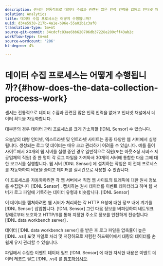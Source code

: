 ```yaml
---
description: 센서는 전통적으로 데이터 수집과 관련된 많은 인적 인력을 없애고 인터넷 채널에서 데이터 획득을 자동화합니다.
solution: Analytics
title: 데이터 수집 프로세스는 어떻게 수행됩니까?
uuid: d34e5938-217b-4a1e-b96e-55a02b1c3af0
translation-type: tm+mt
source-git-commit: 34cdcfc83ae6bb620706db37228e200cff43ab2c
workflow-type: tm+mt
source-wordcount: '286'
ht-degree: 4%

---
```



# 데이터 수집 프로세스는 어떻게 수행됩니까?{#how-does-the-data-collection-process-work}

센서는 전통적으로 데이터 수집과 관련된 많은 인적 인력을 없애고 인터넷 채널에서 데이터 획득을 자동화합니다.

대부분의 경우 데이터 관리 프로세스를 크게 간소화할 [!DNL Sensor] 수 있습니다.

오늘날의 대형 인터넷, 엑스트라넷 및 인트라넷 사이트는 종종 다양한 웹 서버에서 실행됩니다. 생성되는 로그 및 데이터는 매우 크고 관리하기 어려울 수 있습니다. 예를 들어 사이트에서 30개의 웹 서버를 실행 중인 경우 일반적으로 직원(또는 아웃소싱 서비스 제공업체의 직원) 중 한 명이 각 로그 파일을 가져와서 30개의 서버에 통합한 다음 그에 대한 보고서를 실행합니다. 웹 서버 [!DNL Sensor] 에 설치하는 작업은 이 전체 프로세스를 자동화하여 비용을 줄이고 데이터를 실시간으로 사용할 수 있습니다.

이 프로세스를 자동화하려면 각 웹 서버에서 직접 웹 사이트의 트래픽에 대한 원시 정보를 수집합니다 [!DNL Sensor] . 캡처하는 원시 데이터를 이벤트 데이터라고 하며 웹 서버가 로그 파일에 기록하는 데이터 유형과 비슷합니다. [!DNL Sensor]

이 데이터를 캡처하려면 웹 서버가 처리하는 각 HTTP 요청에 대한 정보 내에 계기를 [!DNL Sensor] 삽입합니다. [!DNL Sensor] 그런 다음 정보를 버퍼링하여 네트워크 장애로부터 보호하고 HTTP/S를 통해 지정한 주소로 정보를 안전하게 전송합니다 [!DNL data workbench server] .

데이터 [!DNL data workbench server] 를 받은 후 로그 파일을 압축률이 높은 [!DNL .vsl] 포맷 파일로 처리 및 저장하므로 저렴한 하드웨어에서 대량의 데이터를 손쉽게 유지 관리할 수 있습니다.

파일에서 수집한 이벤트 데이터 필드 [!DNL Sensor] 에 대한 자세한 내용은 이벤트 데이터 레코드 필드 [!DNL .vsl] 를 [참조하십시오](../../home/c-snsr-ovrvw/c-evnt-data-rcd-flds/c-evnt-data-rcd-flds.md#concept-ed2a8797cb5b4995b55ffd50a9f12a44).
